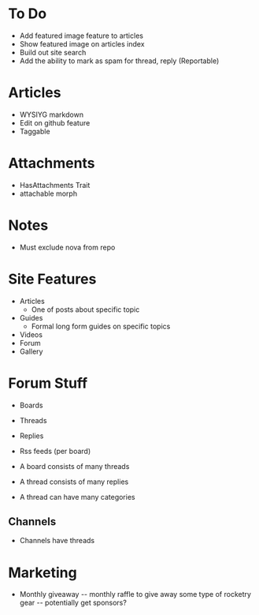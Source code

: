 # To Do

-   Add featured image feature to articles
-   Show featured image on articles index
-   Build out site search
-   Add the ability to mark as spam for thread, reply (Reportable)

# Articles

-   WYSIYG markdown
-   Edit on github feature
-   Taggable

# Attachments

-   HasAttachments Trait
-   attachable morph

# Notes

-   Must exclude nova from repo

# Site Features

-   Articles
    -   One of posts about specific topic
-   Guides
    -   Formal long form guides on specific topics
-   Videos
-   Forum
-   Gallery

# Forum Stuff

-   Boards
-   Threads
-   Replies
-   Rss feeds (per board)

-   A board consists of many threads
-   A thread consists of many replies
-   A thread can have many categories

## Channels

-   Channels have threads

# Marketing

-   Monthly giveaway
    -- monthly raffle to give away some type of rocketry gear
    -- potentially get sponsors?
